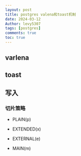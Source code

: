 ```yaml
---
layout: post
title: postgres valena和toast机制
date: 2024-03-12
Author: levy5307
tags: [postgres]
comments: true
toc: true
---
```


## varlena

## toast

## 写入

### 切片策略

- PLAIN(p)

- EXTENDED(x)

- EXTERNAL(e)

- MAIN(m)
